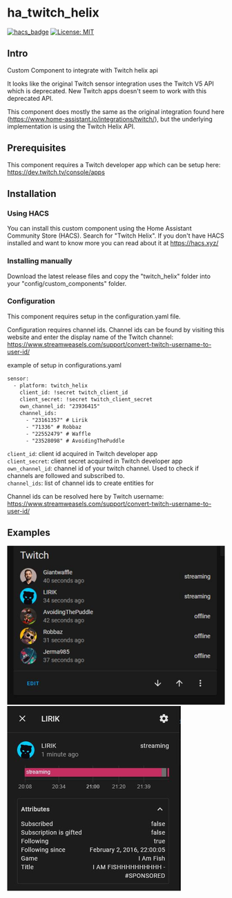 # ha_twitch_helix

[![hacs_badge](https://img.shields.io/badge/HACS-Custom-41BDF5.svg)](https://github.com/hacs/integration)
[![License: MIT](https://img.shields.io/badge/License-MIT-yellow.svg)](https://opensource.org/licenses/MIT)

## Intro

Custom Component to integrate with Twitch helix api

It looks like the original Twitch sensor integration uses the Twitch V5 API which is deprecated.
New Twitch apps doesn't seem to work with this deprecated API.

This component does mostly the same as the original integration found here (https://www.home-assistant.io/integrations/twitch/), but the underlying implementation is using the Twitch Helix API.

## Prerequisites

This component requires a Twitch developer app which can be setup here: https://dev.twitch.tv/console/apps

## Installation

### Using HACS

You can install this custom component using the Home Assistant Community Store (HACS). Search for "Twitch Helix".
If you don't have HACS installed and want to know more you can read about it at <https://hacs.xyz/>

### Installing manually

Download the latest release files and copy the "twitch_helix" folder into your "config/custom_components" folder.

### Configuration

This component requires setup in the configuration.yaml file.

Configuration requires channel ids.
Channel ids can be found by visiting this website and enter the display name of the Twitch channel: https://www.streamweasels.com/support/convert-twitch-username-to-user-id/

example of setup in configurations.yaml

```
sensor:
  - platform: twitch_helix
    client_id: !secret twitch_client_id
    client_secret: !secret twitch_client_secret
    own_channel_id: "23936415"
    channel_ids:
      - "23161357" # Lirik
      - "71336" # Robbaz
      - "22552479" # Waffle
      - "23528098" # AvoidingThePuddle
```

`client_id`: client id acquired in Twitch developer app  
`client_secret`: client secret acquired in Twitch developer app  
`own_channel_id`: channel id of your twitch channel. Used to check if channels are followed and subscribed to.  
`channel_ids`: list of channel ids to create entities for

Channel ids can be resolved here by Twitch username: https://www.streamweasels.com/support/convert-twitch-username-to-user-id/

## Examples

![](example1.JPG)
![](example2.JPG)

